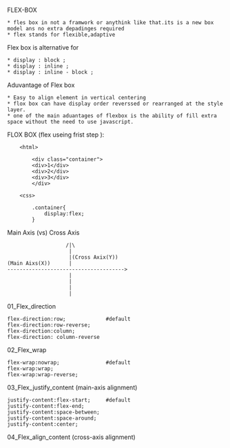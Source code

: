FLEX-BOX

    * fles box in not a framwork or anythink like that.its is a new box model ans no extra depadinges required
    * flex stands for flexible,adaptive

Flex box is alternative for 

    * display : block ;
    * display : inline ;
    * display : inline - block ;

Aduvantage of Flex box

    * Easy to align element in vertical centering
    * flox box can have display order reverssed or rearranged at the style layer.
    * one of the main aduantages of flexbox is the ability of fill extra space without the need to use javascript.


FLOX BOX  (flex useing frist step ):


        <html>

            <div class="container"> 
            <div>1</div>
            <div>2</div>
            <div>3</div>
            </div>

        <css>

            .container{
                display:flex;
            }


Main Axis (vs) Cross Axis

                       /|\          
                        |          
                        |(Cross Axix(Y))          
    (Main Aixs(X))      |                        
    -------------------------------------->
                        |                        
                        |                        
                        |
                        |        


01_Flex_direction
    
    flex-direction:row;             #default
    flex-direction:row-reverse;
    flex-direction:column;
    flex-direction: column-reverse

02_Flex_wrap

    flex-wrap:nowrap;               #default
    flex-wrap:wrap;
    flex-wrap:wrap-reverse;

03_Flex_justify_content
(main-axis alignment)

    justify-content:flex-start;     #default
    justify-content:flex-end;
    justify-content:space-between;
    justify-content:space-around;
    justify-content:center;

04_Flex_align_content
(cross-axis alignment)

  



